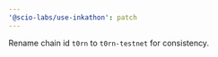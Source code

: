 ```yaml
---
'@scio-labs/use-inkathon': patch
---
```


Rename chain id `t0rn` to `t0rn-testnet` for consistency.

